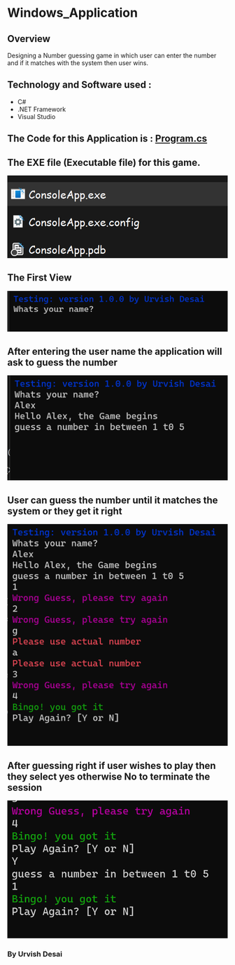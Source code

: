 # Windows_Application

## Overview
Designing a Number guessing game in which user can enter the number and if it matches with the system then user wins.

## Technology and Software used :
  - C#
  - .NET Framework
  - Visual Studio
  
## The Code for this Application is : [Program.cs](https://github.com/urvish7/Windows_Application/blob/main/ConsoleApp/Program.cs)


## The EXE file (Executable file) for this game.

![](https://github.com/urvish7/Windows_Application/blob/main/ConsoleApp/Screenshots/exefile.png)

## The First View

![](https://github.com/urvish7/Windows_Application/blob/main/ConsoleApp/Screenshots/First_step.png)

## After entering the user name the application will ask to guess the number

![](https://github.com/urvish7/Windows_Application/blob/main/ConsoleApp/Screenshots/NameEntered.png)

## User can guess the number until it matches the system or they get it right

![](https://github.com/urvish7/Windows_Application/blob/main/ConsoleApp/Screenshots/playingmode.png)

## After guessing right if user wishes to play then they select yes otherwise No to terminate the session

![](https://github.com/urvish7/Windows_Application/blob/main/ConsoleApp/Screenshots/playagainYES.png)



### By Urvish Desai
